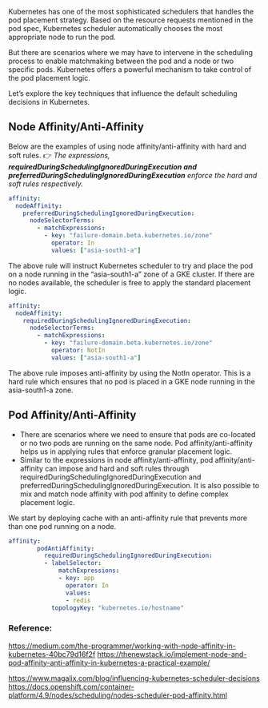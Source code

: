 Kubernetes has one of the most sophisticated schedulers that handles the pod placement strategy. Based on the resource requests mentioned in the pod spec, Kubernetes scheduler automatically chooses the most appropriate node to run the pod.

But there are scenarios where we may have to intervene in the scheduling process to enable matchmaking between the pod and a node or two specific pods. Kubernetes offers a powerful mechanism to take control of the pod placement logic.

Let’s explore the key techniques that influence the default scheduling decisions in Kubernetes.

## Node Affinity/Anti-Affinity

Below are the examples of using node affinity/anti-affinity with hard and soft rules.
👉 *The expressions, **requiredDuringSchedulingIgnoredDuringExecution and preferredDuringSchedulingIgnoredDuringExecution** enforce the hard and soft rules respectively.*

```yaml
affinity:
  nodeAffinity:
    preferredDuringSchedulingIgnoredDuringExecution:
      nodeSelectorTerms:
        - matchExpressions:
          - key: "failure-domain.beta.kubernetes.io/zone"
            operator: In
            values: ["asia-south1-a"]
```

The above rule will instruct Kubernetes scheduler to try and place the pod on a node running in the “asia-south1-a” zone of a GKE cluster. If there are no nodes available, the scheduler is free to apply the standard placement logic.

```yaml
affinity:
  nodeAffinity:
    requiredDuringSchedulingIgnoredDuringExecution:
      nodeSelectorTerms:
        - matchExpressions:
          - key: "failure-domain.beta.kubernetes.io/zone"
            operator: NotIn
            values: ["asia-south1-a"]
 ```
 
 The above rule imposes anti-affinity by using the NotIn operator. This is a hard rule which ensures that no pod is placed in a GKE node running in the asia-south1-a zone.
 
 ## Pod Affinity/Anti-Affinity
 
 - There are scenarios where we need to ensure that pods are co-located or no two pods are running on the same node. Pod affinity/anti-affinity helps us in applying rules that enforce granular placement logic.
 - Similar to the expressions in node affinity/anti-affinity, pod affinity/anti-affinity can impose and hard and soft rules through requiredDuringSchedulingIgnoredDuringExecution and preferredDuringSchedulingIgnoredDuringExecution. It is also possible to mix and match node affinity with pod affinity to define complex placement logic.

We start by deploying cache with an anti-affinity rule that prevents more than one pod running on a node.

```yaml
affinity:
        podAntiAffinity:
          requiredDuringSchedulingIgnoredDuringExecution:
          - labelSelector:
              matchExpressions:
              - key: app
                operator: In
                values:
                - redis
            topologyKey: "kubernetes.io/hostname"
```

### Reference:

https://medium.com/the-programmer/working-with-node-affinity-in-kubernetes-40bc79d16f2f
https://thenewstack.io/implement-node-and-pod-affinity-anti-affinity-in-kubernetes-a-practical-example/
 
https://www.magalix.com/blog/influencing-kubernetes-scheduler-decisions
https://docs.openshift.com/container-platform/4.9/nodes/scheduling/nodes-scheduler-pod-affinity.html
 
